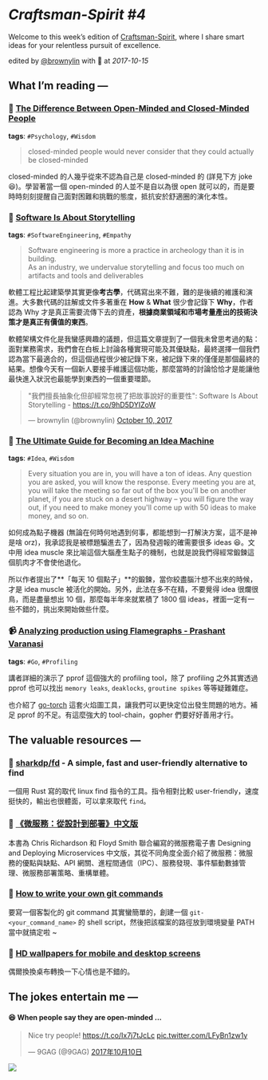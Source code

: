 # *Craftsman-Spirit #4*

Welcome to this week’s edition of [Craftsman-Spirit](https://tinyletter.com/craftsman-spirit), where I share smart ideas for your relentless pursuit of excellence.

edited by [@brownylin](https://twitter.com/brownylin) with 💖 at *2017-10-15*


## **What I’m reading —**

### 🔖 [The Difference Between Open-Minded and Closed-Minded People](https://www.farnamstreetblog.com/2017/09/open-closed-minded/)

**tags**: `#Psychology`, `#Wisdom`

> closed-minded people would never consider that they could actually be closed-minded

closed-minded 的人幾乎從來不認為自己是 closed-minded 的 (詳見下方 joke 😆)。學習著當一個 open-minded 的人並不是自以為很 open 就可以的，而是要時時刻刻提醒自己面對困難和挑戰的態度，抵抗安於舒適圈的演化本性。


### 🔖 [Software Is About Storytelling](http://bravenewgeek.com/software-is-about-storytelling/)

**tags**: `#SoftwareEngineering`, `#Empathy`

> Software engineering is more a practice in archeology than it is in building.  
> As an industry, we undervalue storytelling and focus too much on artifacts and tools and deliverables

軟體工程比起建築學其實更像**考古學**，代碼寫出來不難，難的是後續的維護和演進。大多數代碼的註解或文件多著重在 **How** & **What** 很少會記錄下 **Why**，作者認為 Why 才是真正需要流傳下去的資產，**根據商業領域和市場考量產出的技術決策才是真正有價值的東西**。

軟體架構文件化是我蠻感興趣的議題，但這篇文章提到了一個我未曾思考過的點：面對業務需求，我們會在白板上討論各種實現可能及其優缺點，最終選擇一個我們認為當下最適合的，但這個過程很少被記錄下來，被記錄下來的僅僅是那個最終的結果。想像今天有一個新人要接手維護這個功能，那麼當時的討論恰恰才是能讓他最快進入狀況也最能學到東西的一個重要環節。

<blockquote class="twitter-tweet" data-cards="hidden" data-lang="en"><p lang="ja" dir="ltr">&quot;我們擅長抽象化但卻經常忽視了把故事說好的重要性&quot;: Software Is About Storytelling - <a href="https://t.co/9hD5DYIZoW">https://t.co/9hD5DYIZoW</a></p>&mdash; brownylin (@brownylin) <a href="https://twitter.com/brownylin/status/917736746942681088?ref_src=twsrc%5Etfw">October 10, 2017</a></blockquote>


### 🔖 [The Ultimate Guide for Becoming an Idea Machine](https://jamesaltucher.com/2014/05/the-ultimate-guide-for-becoming-an-idea-machine/)

**tags**: `#Idea`, `#Wisdom`

> Every situation you are in, you will have a ton of ideas. Any question  you are asked, you will know the response. Every meeting you are at, you will take the meeting so far out of the box you'll be on another planet, if you are stuck on a desert highway – you will figure the way out, if you need to make money you'll come up with 50 ideas to make  money, and so on.

如何成為點子機器 (無論在何時何地遇到何事，都能想到一打解決方案，這不是神是啥 orz)，我承認我是被標題騙進去了，因為發週報的確需要很多 ideas 😆。文中用 idea muscle 來比喻這個大腦產生點子的機制，也就是說我們得經常鍛鍊這個肌肉才不會使他退化。

所以作者提出了**「每天 10 個點子」**的鍛鍊，當你絞盡腦汁想不出來的時候，才是 idea muscle 被活化的開始。另外，此法在多不在精，不要覺得 idea 很爛很鳥，而是盡量想出 10 個，那麼每半年來就累積了 1800 個 ideas，裡面一定有一些不錯的，挑出來開始做些什麼。


### 📹 [Analyzing production using Flamegraphs - Prashant Varanasi](https://youtu.be/aAhNDgEZj_U)

**tags**: `#Go`, `#Profiling`

講者詳細的演示了 pprof 這個強大的 profiling tool，除了 profiling 之外其實透過 pprof 也可以找出 `memory leaks`, `deaklocks`, `groutine spikes` 等等疑難雜症。

也介紹了 [go-torch](https://github.com/uber/go-torch) 這套火焰圖工具，讓我們可以更快定位出發生問題的地方。補足 pprof 的不足。有這麼強大的 tool-chain，gopher 們要好好善用才行。


## **The valuable resources —**

### 🔦 [sharkdp/fd](https://github.com/sharkdp/fd) - A simple, fast and user-friendly alternative to find

一個用 Rust 寫的取代 linux find 指令的工具。指令相對比較 user-friendly，速度挺快的，輸出也很體面，可以拿來取代 `find`。

### 🔦 [《微服務：從設計到部署》中文版](https://github.com/oopsguy/microservices-from-design-to-deployment-chinese)

本書為 Chris Richardson 和 Floyd Smith 聯合編寫的微服務電子書 Designing and Deploying Microservices 中文版，其從不同角度全面介紹了微服務：微服務的優點與缺點、API 網關、進程間通信（IPC）、服務發現、事件驅動數據管理、微服務部署策略、重構單體。

### 🔦 [How to write your own git commands](https://dev.to/shobhitpuri/git-refresh-4hn)

要寫一個客製化的 git command 其實蠻簡單的，創建一個 `git-<your_command_name>` 的 shell script，然後把該檔案的路徑放到環境變量 PATH 當中就搞定啦 ~

### 🔦 [HD wallpapers for mobile and desktop screens](https://unsplash.com/wallpaper)

偶爾換換桌布轉換一下心情也是不錯的。


## **The jokes entertain me —**

#### 😆 When people say they are open-minded ...

<blockquote class="twitter-tweet" data-cards="hidden" data-lang="zh-tw"><p lang="en" dir="ltr">Nice try people! <a href="https://t.co/Ix7j7tJcLc">https://t.co/Ix7j7tJcLc</a> <a href="https://t.co/LFyBn1zw1y">pic.twitter.com/LFyBn1zw1y</a></p>&mdash; 9GAG (@9GAG) <a href="https://twitter.com/9GAG/status/917767770749759489?ref_src=twsrc%5Etfw">2017年10月10日</a></blockquote>

![](https://pbs.twimg.com/media/DLyQ7AYX4AEgS_X.jpg)
